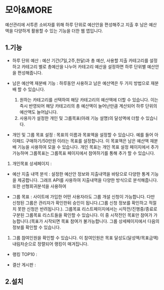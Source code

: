 모아&MORE
==============
예산관리에 서투른 소비자를 위해 하루 단위로 예산안을 편성해주고 지출 후 남은 예산액을 다양하게 활용할 수 있는 기능을 더한 웹 앱입니다. 


1.기능
--------

- 하루 단위 예산 : 예산 기간(7일,2주,한달)과 총 예산, 사용할 지출 카테고리를 설정하고 카테고리 별로 총예산을 나누어 카테고리 예산을 설정하면 하루 단위별 예산안을 편성해줍니다.   
- 남은 예산액 재분배 기능 : 하루동안 사용하고 남은 예산액은 두 가지 방법으로 재분배 할 수 있습니다.    
  1. 원하는 카테고리를 선택하여 해당 카테고리의 예산액에 더할 수 있습니다. 이는 즉시 반영되어 해당 카테고리의 총 예산액이 늘어난만큼 계산되어 하루 단위의 예산액도 늘어납니다.
  2. 사용자가 설정한 개인 및 그룹목표(아래 기능 설명)의 달성액에 더할 수 있습니다.

- 개인 및 그룹 목표 설정 : 목표의 이름과 목표액을 설정할 수 있습니다. 예를 들어 아이패드 구매하기/50만원 이라는 목표를 설정합니다. 이 목표액은 남은 예산액 재분배 기능을 사용하여 모을 수 있습니다. 개인 목표는 개인 목표 설정 페이지에서 추가 가능하며 그룹목표는 그룹목표 페이지에서 참여하기를 통해 추가 할 수 있습니다. 
1. 개인목표 상세페이지 : 

- 예산 지출 내역 분석 : 설정한 예산안 정보와 지출내역을 바탕으로 다양한 통계 기능을 제공합니다. 그래프 API를 사용하여 지출내역을 다양한 방식으로 분석해줍니다. 또한 선형회귀분석을 사용하여 

- 그룹 목표 : 사이트에 가입한 어떤 사용자라도 그룹 개설 신청이 가능합니다. 다만 신청된 그룹은 관리자가 확인한뒤 승인이 됩니다.(그룹 신청 정보를 확인하고 적절치 못한 신청은 반려됩니다.). 그룹목표 리스트페이지에서는 시작전/진행중/종료로 구분된 그룹목표 리스트들을 확인할 수 있습니다. 이 중 시작전인 목표만 참여가 가능합니다.(목표가 시작되면 목표 참여가 불가능합니다.
그룹 상세페이지에서 다음의 정보를 확인할 수 있습니다.
1. 그룹 참여인원을 확인할 수 있습니다. 이 참여인원은 목표 달성도(달성액/목표금액) 내림차순으로 정렬되어 랭킹이 매겨집니다. 

- 랭킹 TOP10 : 

- 결산 게시판 : 



2.설치
------------
